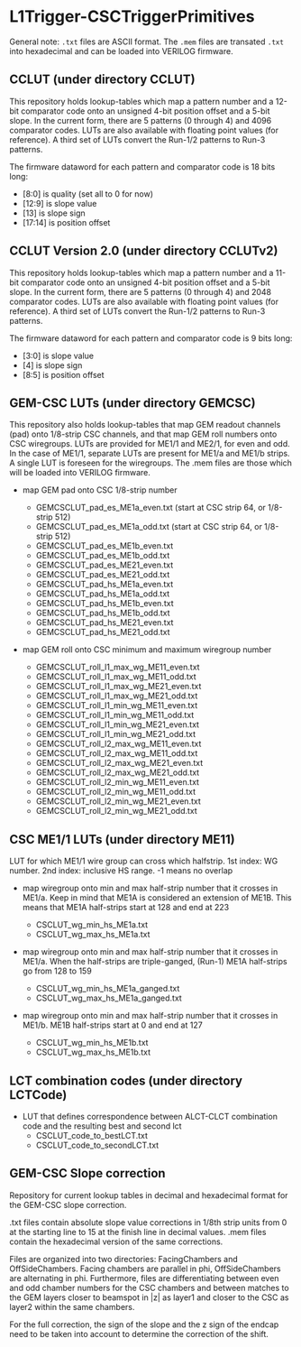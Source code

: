 # L1Trigger-CSCTriggerPrimitives

General note: `.txt` files are ASCII format. The `.mem` files are transated `.txt` into hexadecimal and can be loaded into VERILOG firmware.

## CCLUT (under directory CCLUT)

This repository holds lookup-tables which map a pattern number and a 12-bit comparator code onto an unsigned 4-bit position offset and a 5-bit slope. In the current form, there are 5 patterns (0 through 4) and 4096 comparator codes. LUTs are also available with floating point values (for reference). A third set of LUTs convert the Run-1/2 patterns to Run-3 patterns.

The firmware dataword for each pattern and comparator code is 18 bits long:
   - [8:0] is quality (set all to 0 for now)
   - [12:9] is slope value
   - [13] is slope sign
   - [17:14] is position offset

## CCLUT Version 2.0 (under directory CCLUTv2)

This repository holds lookup-tables which map a pattern number and a 11-bit comparator code onto an unsigned 4-bit position offset and a 5-bit slope. In the current form, there are 5 patterns (0 through 4) and 2048 comparator codes. LUTs are also available with floating point values (for reference). A third set of LUTs convert the Run-1/2 patterns to Run-3 patterns.

The firmware dataword for each pattern and comparator code is 9 bits long:
   - [3:0] is slope value
   - [4] is slope sign
   - [8:5] is position offset

## GEM-CSC LUTs (under directory GEMCSC)

This repository also holds lookup-tables that map GEM readout channels (pad) onto 1/8-strip CSC channels, and that map GEM roll numbers onto CSC wiregroups. LUTs are provided for ME1/1 and ME2/1, for even and odd. In the case of ME1/1, separate LUTs are present for ME1/a and ME1/b strips. A single LUT is foreseen for the wiregroups. The .mem files are those which will be loaded into VERILOG firmware.

* map GEM pad onto CSC 1/8-strip number
   - GEMCSCLUT_pad_es_ME1a_even.txt (start at CSC strip 64, or 1/8-strip 512)
   - GEMCSCLUT_pad_es_ME1a_odd.txt  (start at CSC strip 64, or 1/8-strip 512)
   - GEMCSCLUT_pad_es_ME1b_even.txt
   - GEMCSCLUT_pad_es_ME1b_odd.txt
   - GEMCSCLUT_pad_es_ME21_even.txt
   - GEMCSCLUT_pad_es_ME21_odd.txt
   - GEMCSCLUT_pad_hs_ME1a_even.txt
   - GEMCSCLUT_pad_hs_ME1a_odd.txt
   - GEMCSCLUT_pad_hs_ME1b_even.txt
   - GEMCSCLUT_pad_hs_ME1b_odd.txt
   - GEMCSCLUT_pad_hs_ME21_even.txt
   - GEMCSCLUT_pad_hs_ME21_odd.txt

* map GEM roll onto CSC minimum and maximum wiregroup number
   - GEMCSCLUT_roll_l1_max_wg_ME11_even.txt
   - GEMCSCLUT_roll_l1_max_wg_ME11_odd.txt
   - GEMCSCLUT_roll_l1_max_wg_ME21_even.txt
   - GEMCSCLUT_roll_l1_max_wg_ME21_odd.txt
   - GEMCSCLUT_roll_l1_min_wg_ME11_even.txt
   - GEMCSCLUT_roll_l1_min_wg_ME11_odd.txt
   - GEMCSCLUT_roll_l1_min_wg_ME21_even.txt
   - GEMCSCLUT_roll_l1_min_wg_ME21_odd.txt
   - GEMCSCLUT_roll_l2_max_wg_ME11_even.txt
   - GEMCSCLUT_roll_l2_max_wg_ME11_odd.txt
   - GEMCSCLUT_roll_l2_max_wg_ME21_even.txt
   - GEMCSCLUT_roll_l2_max_wg_ME21_odd.txt
   - GEMCSCLUT_roll_l2_min_wg_ME11_even.txt
   - GEMCSCLUT_roll_l2_min_wg_ME11_odd.txt
   - GEMCSCLUT_roll_l2_min_wg_ME21_even.txt
   - GEMCSCLUT_roll_l2_min_wg_ME21_odd.txt

## CSC ME1/1 LUTs (under directory ME11)

LUT for which ME1/1 wire group can cross which halfstrip. 1st index: WG number. 2nd index: inclusive HS range. -1 means no overlap

* map wiregroup onto min and max half-strip number that it crosses in ME1/a. Keep in mind that ME1A is considered an extension of ME1B. This means that ME1A half-strips start at 128 and end at 223
   - CSCLUT_wg_min_hs_ME1a.txt
   - CSCLUT_wg_max_hs_ME1a.txt

* map wiregroup onto min and max half-strip number that it crosses in ME1/a. When the half-strips are triple-ganged, (Run-1) ME1A half-strips go from 128 to 159
   - CSCLUT_wg_min_hs_ME1a_ganged.txt
   - CSCLUT_wg_max_hs_ME1a_ganged.txt

* map wiregroup onto min and max half-strip number that it crosses in ME1/b. ME1B half-strips start at 0 and end at 127
   - CSCLUT_wg_min_hs_ME1b.txt
   - CSCLUT_wg_max_hs_ME1b.txt

## LCT combination codes (under directory LCTCode)

* LUT that defines correspondence between ALCT-CLCT combination code and the resulting best and second lct
   - CSCLUT_code_to_bestLCT.txt
   - CSCLUT_code_to_secondLCT.txt

## GEM-CSC Slope correction

Repository for current lookup tables in decimal and hexadecimal format for the GEM-CSC slope correction.

.txt files contain absolute slope value corrections in 1/8th strip units from 0 at the starting line to 15 at the finish line in decimal values. .mem files contain the hexadecimal version of the same corrections.

Files are organized into two directories: FacingChambers and OffSideChambers. Facing chambers are parallel in phi, OffSideChambers are alternating in phi. Furthermore, files are differentiating between even and odd chamber numbers for the CSC chambers and between matches to the GEM layers closer to beamspot in |z| as layer1 and closer to the CSC as layer2 within the same chambers.

For the full correction, the sign of the slope and the z sign of the endcap need to be taken into account to determine the correction of the shift.
